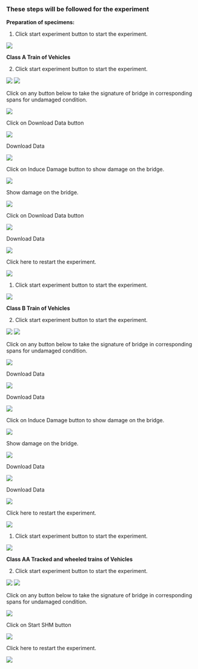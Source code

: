 ### These steps will be followed for the experiment
<!-- **PRE EXPERIMENT TASK**

1) What is piezoelectricity?<br>
2) What is piezoelectric energy harvesting?<br>
3) What is structural health monitoring (SHM)?<br>
4) What are the possible applications of energy generated by piezoelectric
effect?<br>
5) What is the order of magnitude of energy harvested by piezoelectric
effect in watts?<br>
6) How electro-mechanical impedance (EMI) technique can be used for
SHM?<br>
7) What is root mean square deviation (RMSD)?<br>
8) What are the salient features of Keysight 4980 LCR meter and AD5933
as far as SHM is concerned?<br>
9) How much input energy is needed for one time operation of Keysight
4980 LCR meter and AD5933?<br> -->
 
**Preparation of specimens:**

1. Click start experiment button to start the experiment.

<img src="images/pr1.png"/>

**Class A Train of Vehicles**

2. Click start experiment button to start the experiment.

<img src="images/pr2.png"/>

<img src="images/pr3.png"/>

Click on any button below to take the signature of bridge in corresponding spans for undamaged condition.

<img src="images/pr4.png"/>

Click on Download Data button

<img src="images/pr5.png"/>

Download Data

<img src="images/pr6.png"/>

Click on Induce Damage button to show damage on the bridge.

<img src="images/pr7.png"/>

Show damage on the bridge.

<img src="images/pr8.png"/>

Click on Download Data button

<img src="images/pr9.png"/>

Download Data

<img src="images/pr10.png"/>

Click here to restart the experiment.

<img src="images/pr11.png"/>

1. Click start experiment button to start the experiment.

<img src="images/pr12.png"/>

**Class B Train of Vehicles**

2. Click start experiment button to start the experiment.

<img src="images/pr13.png"/>


<img src="images/pr14.png"/>

Click on any button below to take the signature of bridge in corresponding spans for undamaged condition.

<img src="images/pr15.png"/>

Download Data

<img src="images/pr16.png"/>

Download Data

<img src="images/pr17.png"/>

Click on Induce Damage button to show damage on the bridge.

<img src="images/pr18.png"/>

Show damage on the bridge.

<img src="images/pr19.png"/>

Download Data

<img src="images/pr20.png"/>

Download Data

<img src="images/pr21.png"/>

Click here to restart the experiment.

<img src="images/pr22.png"/>

1. Click start experiment button to start the experiment.

<img src="images/pr23.png"/>

**Class AA Tracked and wheeled trains of Vehicles**

2. Click start experiment button to start the experiment.

<img src="images/pr24.png"/>

<img src="images/pr25.png"/>

Click on any button below to take the signature of bridge in corresponding spans for undamaged condition.

<img src="images/pr26.png"/>

Click on Start SHM button

<img src="images/pr27.png"/>

Click here to restart the experiment.

<img src="images/pr28.png"/>


<!-- **POST EXPERIMENT TASK**

1) Plot the comparison conductance signatures for undamaged and
damaged spans.<br>
2) Calculate the root mean square deviation (RMSD) values for all the
spans by comparing damaged and undamaged signatures?<br>
3) Plot the histogram of RMSD for damage condition along the length
(different spans) of bridge.<br>
4) What is the range of sweep signal?<br>
5) How much is the energy harvested from vibrations in µW, when the
bridge vibrates for 1 minute. Assume the bridge to be three span
concrete bridge in North of France (Peigney and Siegert, 2013), refer
Table 6.3 (page 139) of <a href="images/naveet.pdf">Ph. D. thesis of Dr. Naveet Kaur</a>.<br>
 -->
